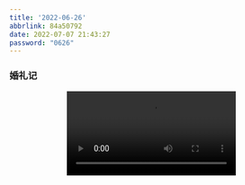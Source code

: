 ```yaml
---
title: '2022-06-26'
abbrlink: 84a50792
date: 2022-07-07 21:43:27
password: "0626"
---
```

### 婚礼记

<video src="https://crab-1251738482.cos.ap-guangzhou.myqcloud.com/mv/2022.6.26%E7%8E%8B%E5%9F%B9%E6%BA%90%26%E6%A2%81%E5%87%A1%E6%99%A8%E5%A9%9A%E7%A4%BCMV.mp4" controls="controls" style="max-width: 100%; display: block; margin-left: auto; margin-right: auto;">
your browser does not support the video tag
</video>

